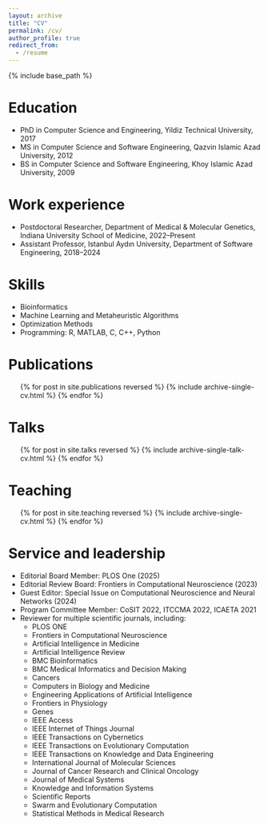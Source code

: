 ```yaml
---
layout: archive
title: "CV"
permalink: /cv/
author_profile: true
redirect_from:
  - /resume
---
```


{% include base_path %}

Education
======
* PhD in Computer Science and Engineering, Yildiz Technical University, 2017  
* MS in Computer Science and Software Engineering, Qazvin Islamic Azad University, 2012  
* BS in Computer Science and Software Engineering, Khoy Islamic Azad University, 2009  

Work experience
======
* Postdoctoral Researcher, Department of Medical & Molecular Genetics, Indiana University School of Medicine, 2022–Present  
* Assistant Professor, Istanbul Aydın University, Department of Software Engineering, 2018–2024  

Skills
======
* Bioinformatics  
* Machine Learning and Metaheuristic Algorithms  
* Optimization Methods  
* Programming: R, MATLAB, C, C++, Python  

Publications
======
<ul>{% for post in site.publications reversed %}
  {% include archive-single-cv.html %}
{% endfor %}</ul>

Talks
======
<ul>{% for post in site.talks reversed %}
  {% include archive-single-talk-cv.html %}
{% endfor %}</ul>

Teaching
======
<ul>{% for post in site.teaching reversed %}
  {% include archive-single-cv.html %}
{% endfor %}</ul>

Service and leadership
======
* Editorial Board Member: PLOS One (2025)  
* Editorial Review Board: Frontiers in Computational Neuroscience (2023)  
* Guest Editor: Special Issue on Computational Neuroscience and Neural Networks (2024)  
* Program Committee Member: CoSIT 2022, ITCCMA 2022, ICAETA 2021  
* Reviewer for multiple scientific journals, including:  
  - PLOS ONE  
  - Frontiers in Computational Neuroscience  
  - Artificial Intelligence in Medicine  
  - Artificial Intelligence Review  
  - BMC Bioinformatics  
  - BMC Medical Informatics and Decision Making  
  - Cancers  
  - Computers in Biology and Medicine  
  - Engineering Applications of Artificial Intelligence  
  - Frontiers in Physiology  
  - Genes  
  - IEEE Access  
  - IEEE Internet of Things Journal  
  - IEEE Transactions on Cybernetics  
  - IEEE Transactions on Evolutionary Computation  
  - IEEE Transactions on Knowledge and Data Engineering  
  - International Journal of Molecular Sciences  
  - Journal of Cancer Research and Clinical Oncology  
  - Journal of Medical Systems  
  - Knowledge and Information Systems  
  - Scientific Reports  
  - Swarm and Evolutionary Computation  
  - Statistical Methods in Medical Research  
  
